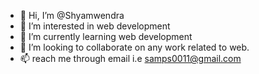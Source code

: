 - 👋 Hi, I’m @Shyamwendra
- 👀 I’m interested in web development
- 🌱 I’m currently learning web development
- 💞️ I’m looking to collaborate on any work related to web.
- 📫 reach me through email i.e samps0011@gmail.com 

<!---
Shyamwendra/Shyamwendra is a ✨ special ✨ repository because its `README.md` (this file) appears on your GitHub profile.
You can click the Preview link to take a look at your changes.
--->
